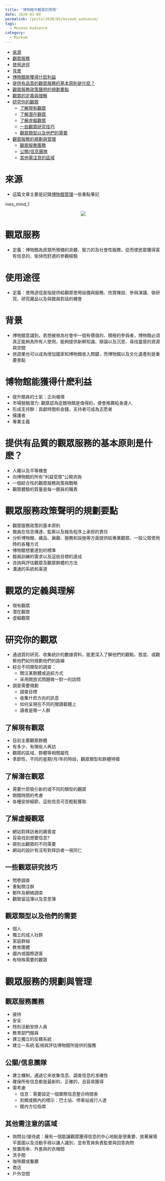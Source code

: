 ```yaml
---
title: '博物館中觀眾的照管'
date: 2020-03-09
permalink: /posts/2020/03/museum_audience/
tags:
  - Museum Audience
category:
  - Museum
---
```


- [來源](#%e4%be%86%e6%ba%90)
- [觀眾服務](#%e8%a7%80%e7%9c%be%e6%9c%8d%e5%8b%99)
- [使用途徑](#%e4%bd%bf%e7%94%a8%e9%80%94%e5%be%91)
- [背景](#%e8%83%8c%e6%99%af)
- [博物館能獲得什麽利益](#%e5%8d%9a%e7%89%a9%e9%a4%a8%e8%83%bd%e7%8d%b2%e5%be%97%e4%bb%80%e9%ba%bd%e5%88%a9%e7%9b%8a)
- [提供有品質的觀眾服務的基本原則是什麽？](#%e6%8f%90%e4%be%9b%e6%9c%89%e5%93%81%e8%b3%aa%e7%9a%84%e8%a7%80%e7%9c%be%e6%9c%8d%e5%8b%99%e7%9a%84%e5%9f%ba%e6%9c%ac%e5%8e%9f%e5%89%87%e6%98%af%e4%bb%80%e9%ba%bd)
- [觀眾服務政策聲明的規劃要點](#%e8%a7%80%e7%9c%be%e6%9c%8d%e5%8b%99%e6%94%bf%e7%ad%96%e8%81%b2%e6%98%8e%e7%9a%84%e8%a6%8f%e5%8a%83%e8%a6%81%e9%bb%9e)
- [觀眾的定義與理解](#%e8%a7%80%e7%9c%be%e7%9a%84%e5%ae%9a%e7%be%a9%e8%88%87%e7%90%86%e8%a7%a3)
- [研究你的觀眾](#%e7%a0%94%e7%a9%b6%e4%bd%a0%e7%9a%84%e8%a7%80%e7%9c%be)
  - [了解現有觀眾](#%e4%ba%86%e8%a7%a3%e7%8f%be%e6%9c%89%e8%a7%80%e7%9c%be)
  - [了解潜在觀眾](#%e4%ba%86%e8%a7%a3%e6%bd%9c%e5%9c%a8%e8%a7%80%e7%9c%be)
  - [了解虛擬觀眾](#%e4%ba%86%e8%a7%a3%e8%99%9b%e6%93%ac%e8%a7%80%e7%9c%be)
  - [一些觀眾研究技巧](#%e4%b8%80%e4%ba%9b%e8%a7%80%e7%9c%be%e7%a0%94%e7%a9%b6%e6%8a%80%e5%b7%a7)
  - [觀眾類型以及他們的需要](#%e8%a7%80%e7%9c%be%e9%a1%9e%e5%9e%8b%e4%bb%a5%e5%8f%8a%e4%bb%96%e5%80%91%e7%9a%84%e9%9c%80%e8%a6%81)
- [觀眾服務的規劃與管理](#%e8%a7%80%e7%9c%be%e6%9c%8d%e5%8b%99%e7%9a%84%e8%a6%8f%e5%8a%83%e8%88%87%e7%ae%a1%e7%90%86)
  - [觀眾服務團務](#%e8%a7%80%e7%9c%be%e6%9c%8d%e5%8b%99%e5%9c%98%e5%8b%99)
  - [公關/信息團隊](#%e5%85%ac%e9%97%9c%e4%bf%a1%e6%81%af%e5%9c%98%e9%9a%8a)
  - [其他需注意的區域](#%e5%85%b6%e4%bb%96%e9%9c%80%e6%b3%a8%e6%84%8f%e7%9a%84%e5%8d%80%e5%9f%9f)
 

# 來源
- 這篇文章主要是記錄[博物館管理](https://unesdoc.unesco.org/ark:/48223/pf0000141067_chi)一些重點筆記

mes_mind_1
<div style="text-align:center" id="image1"><img src="/images/meseum/mes_mind_1.png" /></div>

# 觀眾服務
- 定義：博物館為民眾所預備的具體、智力的及社會性服務，從而使民眾獲得富有信息的、愉快而舒適的參觀經驗

# 使用途徑
- 定義：使用途徑是指提供給觀眾使用設備與服務、欣賞陳設、參與演講、做研究、研究藏品以及與館員對話的機會


# 背景
- 博物館意識到，若想被視為社會中一個有價值的、積極的參與者，博物館必須真正能夠為所有人使用，能夠提供新鮮知識、辯論以及沉思、尋找靈感的資源與空間
- 旅遊業也可以成為增加國家和博物館收入關鍵，而博物館以及文化遺產則是重要景點

# 博物館能獲得什麽利益
- 提升館員的士氣：正向循環
- 市場營銷潜力: 觀眾認為逛館物館是值得的，便會推薦給身邊人
- 形成支持群：貢獻時間和金錢，支持者可成為志愿者
- 擁護者
- 專業主義

# 提供有品質的觀眾服務的基本原則是什麽？
- 人權以及平等機會
- 向博物館的所有"利益受眾"公開咨詢
- 一個綜合性的觀眾服務政策與戰略
- 觀眾體驗的質量是每一館員的職責
  
# 觀眾服務政策聲明的規劃要點
- 觀眾服務政策的基本原則
- 館員在信息傳達、監察以及報告程序上承担的責任
- 分析博物館、藏品、展廳、服務和設施等方面提供給專業觀眾、一般公眾使用時的各種方式
- 博物館想要達到的標準
- 館員訓練的需求以及這些目標的達成
- 咨詢與評估觀眾及觀眾群體的方法
- 溝通的系統和渠道

# 觀眾的定義與理解
- 現有觀眾
- 潜在觀眾
- 虛擬觀眾

# 研究你的觀眾
- 通過質的研究、收集統計的數據資料，能更深入了解他們的觀點、態度、或觀察他們如何規劃他們的路線
- 綜合不同類型的調查：
  - 關注某群體或追綜方式
  - 采用開放式問題做一對一的訪問
- 調查需要規劃 
  - 調查目標
  - 收集什麽方向的訊息
  - 如何呈現在不同的閱讀載體上
  - 讀者是哪一人群

## 了解現有觀眾
- 目前主要觀眾群體
- 有多少、有哪些人再訪
- 觀眾的區域、群體等相關屬性
- 季節性、不同的星期/月/年的時段，觀眾類型和群體特徵
  
## 了解潜在觀眾
- 需要什麽吸引新的或不同的類型的觀眾
- 開館時間的考慮
- 各種安排細節，這些信息可否輕鬆獲取

## 了解虛擬觀眾
- 網站對拜訪者的親善度 
- 容易找到想要信息?
- 辯別出觀眾的不同需要
- 網站的設計有沒有對拜訪者一視同仁
  
## 一些觀眾研究技巧
- 問卷調查
- 重點關注群
- 郵件及網絡調查
- 觀眾留這簿以及意思簿

## 觀眾類型以及他們的需要
- 個人
- 獨立的成人社群
- 家庭群組
- 教育團體
- 國內或國際遊客
- 有特殊需要的觀眾
  
# 觀眾服務的規劃與管理
## 觀眾服務團務
- 接待
- 安全
- 特別活動安排人員
- 教育部門館員
- 建立獨立的反饋系統
- 建立一系統:監視與評估博物館所提供的服務
  
## 公關/信息團隊
- 建立機制，通過它來收集信息、調查信息的准確性
- 確保所有信息都是最新的、正確的，且容易獲得
- 需考慮
  - 信息：需要設定一個實際信息整合時間表
  - 到館或館內的標示：巴士站、停車站或行人道
  - 館內方位指南
  
## 其他需注意的區域
- 詢問台/接待處：擁有一個能讓觀眾獲得信息的中心地點是很重要、放著展場平面圖以及活動手冊以讓人識別，並有管員負責監督與回答詢問
- 放置雨傘、外套與的衣帽間
- 洗手間
- 咖啡廳或餐廳
- 商店
- 戶外空間